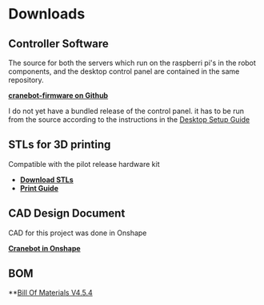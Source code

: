# Downloads

## Controller Software

The source for both the servers which run on the raspberri pi's in the robot components, and the desktop control panel are contained in the same repository.

**[cranebot-firmware on Github](https://github.com/nhnifong/cranebot3-firmware)**

I do not yet have a bundled release of the control panel. it has to be run from the source according to the instructions in the [Desktop Setup Guide](desktop_setup_guide.md)

## STLs for 3D printing

Compatible with the pilot release hardware kit

 * **[Download STLs](https://bucket-neu-1.s3.us-east-1.amazonaws.com/stringman_pilot_stls.zip)**
 * **[Print Guide](print_guide.md)**

## CAD Design Document

CAD for this project was done in Onshape

**[Cranebot in Onshape](https://cad.onshape.com/documents/35e8d1e03abf98b58e74f66a/w/41383f96f6398e5363837028/e/08e35efa81cd95d2cdc9e57b?configuration=List_uhAENovwJydxAX%3DDefault&renderMode=0&uiState=68064e9c593eab5166b4997f)**

## BOM

**[Bill Of Materials V4.5.4](https://docs.google.com/spreadsheets/d/1kLsbVjql81v7XJIGpkoWXCpJR9cWpTetd8mgG_NxFNU/edit?usp=sharing)